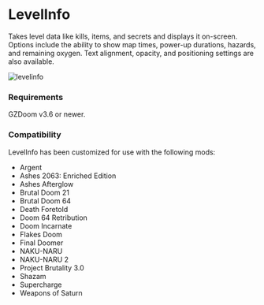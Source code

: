 # LevelInfo

Takes level data like kills, items, and secrets and displays it on-screen. Options include the ability to show map times, power-up durations, hazards, and remaining oxygen. Text alignment, opacity, and positioning settings are also available.

![levelinfo](https://user-images.githubusercontent.com/131390538/233498886-9d4ead79-6726-44b9-95eb-c65f6773abb1.png)

### Requirements

GZDoom v3.6 or newer.

### Compatibility

LevelInfo has been customized for use with the following mods:

- Argent
- Ashes 2063: Enriched Edition
- Ashes Afterglow
- Brutal Doom 21
- Brutal Doom 64
- Death Foretold
- Doom 64 Retribution
- Doom Incarnate
- Flakes Doom
- Final Doomer
- NAKU-NARU
- NAKU-NARU 2
- Project Brutality 3.0
- Shazam
- Supercharge
- Weapons of Saturn